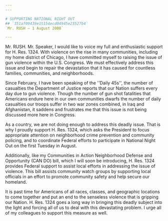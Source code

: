 ```yaml
---
---

# SUPPORTING NATIONAL NIGHT OUT
## `351af09439e15154ecd04945e23527b4`
`Mr. RUSH — 1 August 2008`

---
```



Mr. RUSH. Mr. Speaker, I would like to voice my full and enthusiastic 
support for H. Res. 1324. With violence on the rise in many 
communities, including my home district of Chicago, I have committed 
myself to raising the issue of gun violence within the U.S. Congress. 
We must effectively address this issue and begin to repair the 
devastation that it has caused for countless families, communities, and 
neighborhoods.

Since February, I have been speaking of the ''Daily 45s'', the number 
of casualties the Department of Justice reports that our Nation suffers 
every day due to gun violence. Though the number of gun shot fatalities 
that Americans endure here in our own communities dwarfs the number of 
daily casualties our troops suffer in two war zones combined, in Iraq 
and Afghanistan, it saddens and frustrates me that this issue is not 
being discussed more here in Congress.

As a country, we are not doing enough to address this deadly issue. 
That is why I proudly support H. Res. 1324, which asks the President to 
focus appropriate attention on neighborhood crime prevention and 
community policing, and to coordinate Federal efforts to participate in 
National Night Out on the first Tuesday in August.

Additionally, like my Communities in Action Neighborhood Defense and 
Opportunity (CAN DO) bill, which I will soon be introducing, H. Res. 
1324 provides Federal support to assist local efforts in addressing the 
issue of violence. This bill assists community watch groups by 
supporting local officials in an effort to promote community safety and 
help secure our homeland.

It is past time for Americans of all races, classes, and geographic 
locations to come together and put an end to the senseless violence 
that is gripping our Nation. H. Res. 1324 goes a long way in bringing 
this deadly subject into the light and forcing all of us to deal with 
this devastating problem. I urge all of my colleagues to support this 
measure as well.
